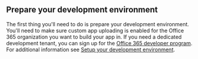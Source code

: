 ## Prepare your development environment

The first thing you'll need to do is prepare your development environment. You'll need to make sure custom app uploading is enabled for the Office 365 organization you want to build your app in. If you need a dedicated development tenant, you can sign up for the [Office 365 developer program](https://developer.microsoft.com/en-us/office/dev-program). For additional information see [Setup your development environment](~/concepts/build-and-test/prepare-your-o365-tenant.md).